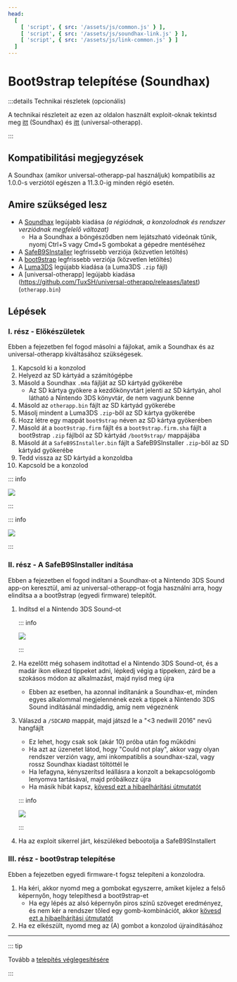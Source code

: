 ```yaml
---
head:
  [
    [ 'script', { src: '/assets/js/common.js' } ],
    [ 'script', { src: '/assets/js/soundhax-link.js' } ],
    [ 'script', { src: '/assets/js/link-common.js' } ]
  ]
---
```


# Boot9strap telepítése (Soundhax)

:::details Technikai részletek (opcionális)

A technikai részleteit az ezen az oldalon használt exploit-oknak tekintsd meg [itt](https://github.com/nedwill/soundhax) (Soundhax) és [itt](https://github.com/TuxSH/universal-otherapp) (universal-otherapp).

:::

## Kompatibilitási megjegyzések

A Soundhax (amikor universal-otherapp-pal használjuk) kompatibilis az 1.0.0-s verziótól egészen a 11.3.0-ig minden régió esetén.

## Amire szükséged lesz

- A [Soundhax](http://soundhax.com) legújabb kiadása _(a régiódnak, a konzolodnak és rendszer verziódnak megfelelő változat)_
    - Ha a Soundhax a böngésződben nem lejátszható videónak tűnik, nyomj Ctrl+S vagy Cmd+S gombokat a gépedre mentéséhez
- A [SafeB9SInstaller](https://github.com/d0k3/SafeB9SInstaller/releases/download/v0.0.7/SafeB9SInstaller-20170605-122940.zip) legfrissebb verziója (közvetlen letöltés)
- A [boot9strap](https://github.com/SciresM/boot9strap/releases/download/1.4/boot9strap-1.4.zip) legfrissebb verziója (közvetlen letöltés)
- A [Luma3DS](https://github.com/LumaTeam/Luma3DS/releases/latest) legújabb kiadása (a Luma3DS `.zip` fájl)
- A [universal-otherapp] legújabb kiadása (https://github.com/TuxSH/universal-otherapp/releases/latest) (`otherapp.bin`)

## Lépések

### I. rész - Előkészületek

Ebben a fejezetben fel fogod másolni a fájlokat, amik a Soundhax és az universal-otherapp kiváltásához szükségesek.

1. Kapcsold ki a konzolod
2. Helyezd az SD kártyád a számítógépbe
3. Másold a Soundhax `.m4a` fájlját az SD kártyád gyökerébe
    - Az SD kártya gyökere a kezdőkönyvtárt jelenti az SD kártyán, ahol látható a Nintendo 3DS könyvtár, de nem vagyunk benne
4. Másold az `otherapp.bin` fájlt az SD kártyád gyökerébe
5. Másolj mindent a Luma3DS `.zip`-ből az SD kártya gyökerébe
6. Hozz létre egy mappát `boot9strap` néven az SD kártya gyökerében
7. Másold át a `boot9strap.firm` fájlt és a `boot9strap.firm.sha` fájlt a boot9strap `.zip` fájlból az SD kártyád `/boot9strap/` mappájába
8. Másold át a `SafeB9SInstaller.bin` fájlt a SafeB9SInstaller `.zip`-ből az SD kártyád gyökerébe
9. Tedd vissza az SD kártyád a konzoldba
10. Kapcsold be a konzolod

::: info

![](/images/screenshots/soundhax/soundhax-root-layout.png)

:::

::: info

![](/images/screenshots/boot9strap-folder.png)

:::

### II. rész - A SafeB9SInstaller indítása

Ebben a fejezetben el fogod indítani a Soundhax-ot a Nintendo 3DS Sound app-on keresztül, ami az universal-otherapp-ot fogja használni arra, hogy elindítsa a a boot9strap (egyedi firmware) telepítőt.

1. Indítsd el a Nintendo 3DS Sound-ot

    ::: info

    ![](/images/screenshots/soundhax/soundhax-welcome.png)

    :::

2. Ha ezelőtt még sohasem indítottad el a Nintendo 3DS Sound-ot, és a madár ikon elkezd tippeket adni, lépkedj végig a tippeken, zárd be a szokásos módon az alkalmazást, majd nyisd meg újra
    - Ebben az esetben, ha azonnal indítanánk a Soundhax-et, minden egyes alkalommal megjelennének ezek a tippek a Nintendo 3DS Sound indításánál mindaddig, amíg nem végeznénk

3. Válaszd a `/SDCARD` mappát, majd játszd le a "<3 nedwill 2016" nevű hangfájlt

    - Ez lehet, hogy csak sok (akár 10) próba után fog működni
    - Ha azt az üzenetet látod, hogy "Could not play", akkor vagy olyan rendszer verzión vagy, ami inkompatiblis a soundhax-szal, vagy rossz Soundhax kiadást töltöttél le
    - Ha lefagyna, kényszerítsd leállásra a konzolt a bekapcsológomb lenyomva tartásával, majd próbálkozz újra
    - Ha másik hibát kapsz, [kövesd ezt a hibaelhárítási útmutatót](troubleshooting-soundhax)

    ::: info

    ![](/images/screenshots/soundhax/soundhax-launch.png)

    :::

4. Ha az exploit sikerrel járt, készüléked bebootolja a SafeB9SInstallert

### III. rész - boot9strap telepítése

Ebben a fejezetben egyedi firmware-t fogsz telepíteni a konzolodra.

1. Ha kéri, akkor nyomd meg a gombokat egyszerre, amiket kijelez a felső képernyőn, hogy telepíthesd a boot9strap-et
    - Ha egy lépés az alsó képernyőn piros színű szöveget eredményez, és nem kér a rendszer tőled egy gomb-kombinációt, akkor [kövesd ezt a hibaelhárítási útmutatót](troubleshooting-soundhax)
2. Ha ez elkészült, nyomd meg az (A) gombot a konzolod újraindításához

<!--@include: ./_include/configure-luma3ds.md -->

<!--@include: ./_include/luma3ds-installed-note.md -->

___

::: tip

Tovább a [telepítés véglegesítésére](finalizing-setup)

:::
